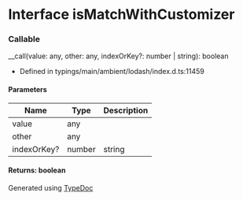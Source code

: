 # Interface isMatchWithCustomizer


### Callable
__call(value: any, other: any, indexOrKey?: number | string): boolean
  
* Defined in typings/main/ambient/lodash/index.d.ts:11459


#### Parameters

| Name | Type | Description |
| ---- | ---- | ---- |
| value | any|  |
| other | any|  |
| indexOrKey? | number | string|  |

#### Returns: boolean



Generated using [TypeDoc](http://typedoc.io)
